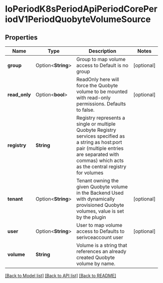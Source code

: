 # IoPeriodK8sPeriodApiPeriodCorePeriodV1PeriodQuobyteVolumeSource

## Properties

Name | Type | Description | Notes
------------ | ------------- | ------------- | -------------
**group** | Option<**String**> | Group to map volume access to Default is no group | [optional]
**read_only** | Option<**bool**> | ReadOnly here will force the Quobyte volume to be mounted with read-only permissions. Defaults to false. | [optional]
**registry** | **String** | Registry represents a single or multiple Quobyte Registry services specified as a string as host:port pair (multiple entries are separated with commas) which acts as the central registry for volumes | 
**tenant** | Option<**String**> | Tenant owning the given Quobyte volume in the Backend Used with dynamically provisioned Quobyte volumes, value is set by the plugin | [optional]
**user** | Option<**String**> | User to map volume access to Defaults to serivceaccount user | [optional]
**volume** | **String** | Volume is a string that references an already created Quobyte volume by name. | 

[[Back to Model list]](../README.md#documentation-for-models) [[Back to API list]](../README.md#documentation-for-api-endpoints) [[Back to README]](../README.md)


